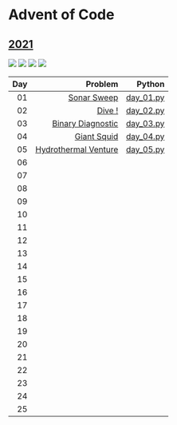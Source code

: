 # Advent of Code

## [2021](https://adventofcode.com/2021)

![](https://img.shields.io/badge/stars%20⭐-9-yellow)
![](https://img.shields.io/badge/day%20📅-5-blue)
![](https://img.shields.io/badge/days%20completed-4-red)
![](https://img.shields.io/badge/python-3.7-blue.svg)

| Day |  Problem | Python |
| --: | -------: | -----: |
| 01  | [Sonar Sweep](https://adventofcode.com/2021/day/1)    | [day_01.py](https://github.com/johnbroberson/AdventOfCode/blob/main/2021/scripts/day_01.py)
| 02  | [Dive !](https://adventofcode.com/2021/day/2)         | [day_02.py](https://github.com/johnbroberson/AdventOfCode/blob/main/2021/scripts/day_02.py)
| 03  | [Binary Diagnostic](https://adventofcode.com/2021/day/3)| [day_03.py](https://github.com/johnbroberson/AdventOfCode/blob/main/2021/scripts/day_03.py)
| 04  | [Giant Squid](https://adventofcode.com/2021/day/4)      | [day_04.py](https://github.com/johnbroberson/AdventOfCode/blob/main/2021/scripts/day_04.py)
| 05  | [Hydrothermal Venture](https://adventofcode.com/2021/day/5)|[day_05.py](https://github.com/johnbroberson/AdventOfCode/blob/main/2021/scripts/day_05.py)
| 06  | |
| 07  | |
| 08  | |
| 09  | |
| 10  | |
| 11  | |
| 12  | |
| 13  | |
| 14  | |
| 15  | |
| 16  | |
| 17  | |
| 18  | |
| 19  | |
| 20  | |
| 21  | |
| 22  | |
| 23  | |
| 24  | |
| 25  | |
